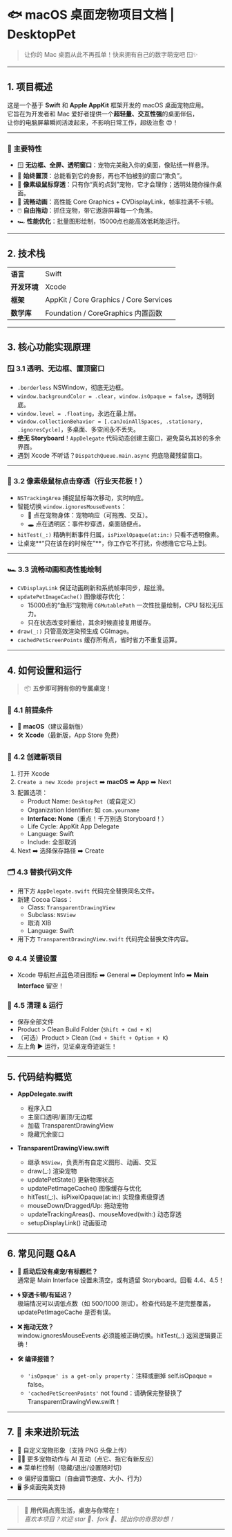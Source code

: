 # 🐟 macOS 桌面宠物项目文档 | DesktopPet

> 让你的 Mac 桌面从此不再孤单！快来拥有自己的数字萌宠吧 🪟✨

---

## 1. 项目概述

这是一个基于 **Swift** 和 **Apple AppKit** 框架开发的 macOS 桌面宠物应用。  
它旨在为开发者和 Mac 爱好者提供一个**超轻量、交互性强**的桌面伴侣，  
让你的电脑屏幕瞬间活泼起来，不影响日常工作，超级治愈 😍！

---

### 🚀 主要特性

- 🪟 **无边框、全屏、透明窗口**：宠物完美融入你的桌面，像贴纸一样悬浮。
- 👀 **始终置顶**：总能看到它的身影，再也不怕被别的窗口“欺负”。
- 🦾 **像素级鼠标穿透**：只有你“真的点到”宠物，它才会理你；透明处随你操作桌面。
- 🐾 **流畅动画**：高性能 Core Graphics + CVDisplayLink，帧率拉满不卡顿。
- 🖱️ **自由拖动**：抓住宠物，带它遨游屏幕每一个角落。
- 🏎️ **性能优化**：批量图形绘制，15000点也能高效低耗能运行。

---

## 2. 技术栈

|         |         |
| ------- | ------- |
| **语言** | Swift |
| **开发环境** | Xcode |
| **框架** | AppKit / Core Graphics / Core Services |
| **数学库** | Foundation / CoreGraphics 内置函数 |

---

## 3. 核心功能实现原理

### 🪟 3.1 透明、无边框、置顶窗口

- `.borderless` NSWindow，彻底无边框。
- `window.backgroundColor = .clear`，`window.isOpaque = false`，透明到底。
- `window.level = .floating`，永远在最上层。
- `window.collectionBehavior = [.canJoinAllSpaces, .stationary, .ignoresCycle]`，多桌面、多空间永不丢失。
- **绝无 Storyboard**！`AppDelegate` 代码动态创建主窗口，避免莫名其妙的多余界面。
- 遇到 Xcode 不听话？`DispatchQueue.main.async` 兜底隐藏残留窗口。

---

### 🦾 3.2 像素级鼠标点击穿透（行业天花板！）

- `NSTrackingArea` 捕捉鼠标每次移动，实时响应。
- 智能切换 `window.ignoresMouseEvents`：
  - 🎯 点在宠物身体：宠物响应（可拖拽、交互）。
  - 🕳️ 点在透明区：事件秒穿透，桌面随便点。
- `hitTest(_:)` 精确判断事件归属，`isPixelOpaque(at:in:)` 只看不透明像素。
- 让桌宠**“只在该在的时候在”**，你工作它不打扰，你想撸它它马上到。

---

### 🏎️ 3.3 流畅动画和高性能绘制

- `CVDisplayLink` 保证动画刷新和系统帧率同步，超丝滑。
- `updatePetImageCache()` 图像缓存优化：
  - 15000点的“鱼形”宠物用 `CGMutablePath` 一次性批量绘制，CPU 轻松无压力。
  - 只在状态改变时重绘，其余时候直接复用缓存。
- `draw(_:)` 只管高效渲染预生成 CGImage。
- `cachedPetScreenPoints` 缓存所有点，省时省力不重复运算。

---

## 4. 如何设置和运行

> 📦 **五步即可拥有你的专属桌宠！**

### 🧩 4.1 前提条件

- 🍏 **macOS**（建议最新版）
- 🛠️ **Xcode**（最新版，App Store 免费）

### 📝 4.2 创建新项目

1. 打开 Xcode
2. `Create a new Xcode project` ➡️ **macOS** ➡️ **App** ➡️ Next
3. 配置选项：
    - Product Name: `DesktopPet`（或自定义）
    - Organization Identifier: 如 `com.yourname`
    - **Interface: None**（重点！千万别选 Storyboard！）
    - Life Cycle: AppKit App Delegate
    - Language: Swift
    - Include: 全部取消
4. Next ➡️ 选择保存路径 ➡️ Create

### 🗂️ 4.3 替换代码文件

- 用下方 `AppDelegate.swift` 代码完全替换同名文件。
- 新建 Cocoa Class：  
  - Class: `TransparentDrawingView`  
  - Subclass: `NSView`  
  - 取消 XIB  
  - Language: Swift  
- 用下方 `TransparentDrawingView.swift` 代码完全替换文件内容。

### ⚙️ 4.4 关键设置

- Xcode 导航栏点蓝色项目图标 ➡️ General ➡️ Deployment Info ➡️ **Main Interface** 留空！

### 🧹 4.5 清理 & 运行

- 保存全部文件
- Product > Clean Build Folder (`Shift + Cmd + K`)
- （可选）Product > Clean (`Cmd + Shift + Option + K`)
- 左上角 ▶️ 运行，见证桌宠奇迹诞生！

---

## 5. 代码结构概览

- **AppDelegate.swift**
    - 程序入口
    - 主窗口透明/置顶/无边框
    - 加载 TransparentDrawingView
    - 隐藏冗余窗口

- **TransparentDrawingView.swift**
    - 继承 `NSView`，负责所有自定义图形、动画、交互
    - draw(_:) 渲染宠物
    - updatePetState() 更新物理状态
    - updatePetImageCache() 图像缓存与优化
    - hitTest(_:)、isPixelOpaque(at:in:) 实现像素级穿透
    - mouseDown/Dragged/Up: 拖动宠物
    - updateTrackingAreas()、mouseMoved(with:) 动态穿透
    - setupDisplayLink() 动画驱动

---

## 6. 常见问题 Q&A

- **🚫 启动后没有桌宠/有标题栏？**  
  通常是 Main Interface 设置未清空，或有遗留 Storyboard。回看 4.4、4.5！

- **🌀 穿透卡顿/有延迟？**  
  极端情况可以调低点数（如 500/1000 测试）。检查代码是不是完整覆盖，updatePetImageCache 是否有误。

- **❌ 拖动无效？**  
  window.ignoresMouseEvents 必须能被正确切换。hitTest(_:) 返回逻辑要正确！

- **🛠️ 编译报错？**  
  - `'isOpaque' is a get-only property`：注释或删掉 self.isOpaque = false。
  - `'cachedPetScreenPoints'` not found：请确保完整替换了 TransparentDrawingView.swift！

---

## 7. 🌈 未来进阶玩法

- 🎨 自定义宠物形象（支持 PNG 头像上传）
- 🤹‍♂️ 更多宠物动作与 AI 互动（点它、拖它有新反应）
- 🛎️ 菜单栏控制（隐藏/退出/设置随时切）
- ⚙️ 偏好设置窗口（自由调节速度、大小、行为）
- 🖥️ 多桌面完美支持

---

> 🏁 **用代码点亮生活，桌宠与你常在！**  
> _喜欢本项目？欢迎 star 🌟、fork 🍴、提出你的奇思妙想！_

---


